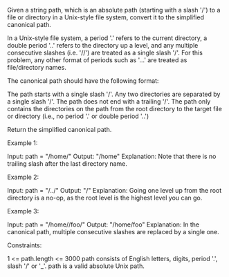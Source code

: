 Given a string path, which is an absolute path (starting with a slash '/') to
a file or directory in a Unix-style file system, convert it to the simplified
canonical path.

In a Unix-style file system, a period '.' refers to the current directory, a
double period '..' refers to the directory up a level, and any multiple
consecutive slashes (i.e. '//') are treated as a single slash '/'. For this
problem, any other format of periods such as '...' are treated as
file/directory names.

The canonical path should have the following format:


The path starts with a single slash '/'.
Any two directories are separated by a single slash '/'.
The path does not end with a trailing '/'.
The path only contains the directories on the path from the root directory to
the target file or directory (i.e., no period '.' or double period '..')


Return the simplified canonical path.


Example 1:


Input: path = "/home/"
Output: "/home"
Explanation: Note that there is no trailing slash after the last directory
name.


Example 2:


Input: path = "/../"
Output: "/"
Explanation: Going one level up from the root directory is a no-op, as the
root level is the highest level you can go.


Example 3:


Input: path = "/home//foo/"
Output: "/home/foo"
Explanation: In the canonical path, multiple consecutive slashes are replaced
by a single one.



Constraints:


1 <= path.length <= 3000
path consists of English letters, digits, period '.', slash '/' or '_'.
path is a valid absolute Unix path.





